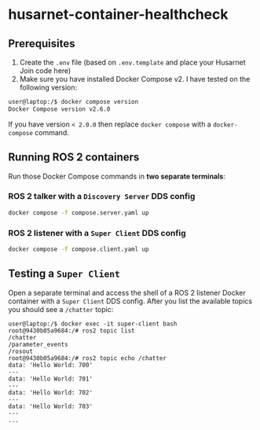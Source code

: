 # husarnet-container-healthcheck

## Prerequisites

1. Create the `.env` file (based on `.env.template` and place your Husarnet Join code here)
2. Make sure you have installed Docker Compose v2. I have tested on the following version:

```bash
user@laptop:/$ docker compose version
Docker Compose version v2.6.0
```

If you have version `< 2.0.0` then replace `docker compose` with a `docker-compose` command.


## Running ROS 2 containers

Run those Docker Compose commands in **two separate terminals**:

### ROS 2 talker with a `Discovery Server` DDS config

```bash
docker compose -f compose.server.yaml up
```

### ROS 2 listener with a `Super Client` DDS config

```bash
docker compose -f compose.client.yaml up
```

## Testing a `Super Client`

Open a separate terminal and access the shell of a ROS 2 listener Docker container with a `Super Client` DDS config. After you list the available topics you should see a `/chatter` topic:

```
user@laptop:/$ docker exec -it super-client bash
root@9430b05a9684:/# ros2 topic list
/chatter
/parameter_events
/rosout
root@9430b05a9684:/# ros2 topic echo /chatter
data: 'Hello World: 700'
---
data: 'Hello World: 701'
---
data: 'Hello World: 702'
---
data: 'Hello World: 703'
---
...
```

